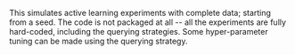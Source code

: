 This simulates active learning experiments with complete data; starting from a seed. 
The code is not packaged at all -- all the experiments are fully hard-coded, including the querying strategies. Some hyper-parameter tuning can be made using the querying strategy.

